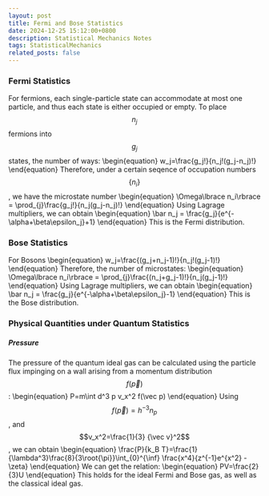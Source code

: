```yaml
---
layout: post
title: Fermi and Bose Statistics
date: 2024-12-25 15:12:00+0800
description: Statistical Mechanics Notes 
tags: StatisticalMechanics
related_posts: false
---
```


### Fermi Statistics
For fermions, each single-particle state can accommodate at most one particle, and thus each state is either occupied or empty. To place $$n_j$$ fermions into $$g_j$$ states, the number of ways:
\begin{equation}
w_j=\frac{g_j!}{n_j!(g_j-n_j)!}
\end{equation}
Therefore, under a certain seqence of occupation numbers$$\lbrace n_i\rbrace$$, we have the microstate number
\begin{equation}
\Omega\lbrace n_i\rbrace = \prod_{j}\frac{g_j!}{n_j(g_j-n_j)!}
\end{equation}
Using Lagrage multipliers, we can obtain
\begin{equation}
\bar n_j = \frac{g_j}{e^{-\alpha+\beta\epsilon_j}+1}
\end{equation}
This is the Fermi distribution.

### Bose Statistics
For Bosons
\begin{equation}
w_j=\frac{(g_j+n_j-1)!}{n_j!(g_j-1)!}
\end{equation}
Therefore, the number of microstates:
\begin{equation}
\Omega\lbrace n_i\rbrace = \prod_{j}\frac{(n_j+g_j-1)!}{n_j(g_j-1)!}
\end{equation}
Using Lagrage multipliers, we can obtain
\begin{equation}
\bar n_j = \frac{g_j}{e^{-\alpha+\beta\epsilon_j}-1}
\end{equation}
This is the Bose distribution.

### Physical Quantities under Quantum Statistics
##### Pressure
The pressure of the quantum ideal gas can be calculated using the particle flux impinging on a wall arising from a momentum distribution $$f(\vec p)$$:
\begin{equation}
P=m\int d^3 p v_x^2 f(\vec p)
\end{equation}
Using $$f(\vec p) = h^{-3} n_p$$, and $$v_x^2=\frac{1}{3} {\vec v}^2$$, we can obtain
\begin{equation}
\frac{P}{k_B T}=\frac{1}{\lambda^3}\frac{8}{3\root{\pi}}\int_{0}^{\inf} \frac{x^4}{z^{-1}e^{x^2} -\zeta}
\end{equation}
We can get the relation:
\begin{equation}
PV=\frac{2}{3}U
\end{equation}
This holds for the ideal Fermi and Bose gas, as well as the classical ideal gas.

